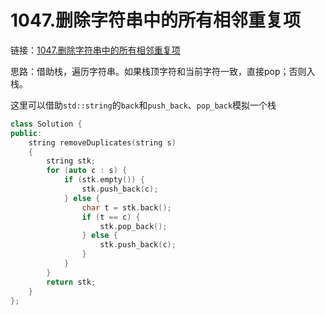 # 1047.删除字符串中的所有相邻重复项

链接：[1047.删除字符串中的所有相邻重复项](https://leetcode.cn/problems/remove-all-adjacent-duplicates-in-string/)

思路：借助栈，遍历字符串。如果栈顶字符和当前字符一致，直接pop；否则入栈。

这里可以借助`std::string`的`back`和`push_back`、`pop_back`模拟一个栈

```c++
class Solution {
public:
    string removeDuplicates(string s)
    {
        string stk;
        for (auto c : s) {
            if (stk.empty()) {
                stk.push_back(c);
            } else {
                char t = stk.back();
                if (t == c) {
                    stk.pop_back();
                } else {
                    stk.push_back(c);
                }
            }
        }
        return stk;
    }
};

```
